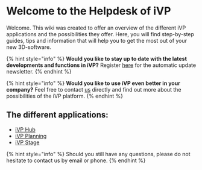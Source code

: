 # Welcome to the Helpdesk of iVP

Welcome. This wiki was created to offer an overview of the different iVP applications and the possibilities they offer. Here, you will find step-by-step guides, tips and information that will help you to get the most out of your new 3D-software.

{% hint style="info" %}
**Would you like to stay up to date with the latest developments and functions in iVP?** Register [here](https://www.i-vp.dev) for the automatic update newsletter.
{% endhint %}

{% hint style="info" %}
**Would you like to use iVP even better in your company?** Feel free to contact [us](https://www.i-vp.dev) directly and find out more about the possibilities of the iVP platform.
{% endhint %}

## The different applications:

* [iVP Hub](home/ivp-launcher/)
* [iVP Planning](home/ivp-planning/)
* [iVP Stage](home/ivp-stage/)


{% hint style="info" %}
Should you still have any questions, please do not hesitate to contact us by email or phone.
{% endhint %}

